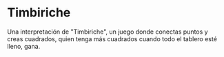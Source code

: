 # Timbiriche
Una interpretación de "Timbiriche", un juego donde conectas puntos y creas cuadrados, quien tenga más cuadrados cuando todo el tablero esté lleno, gana. 
